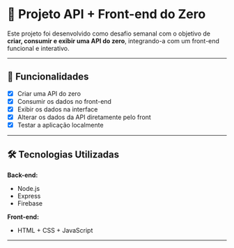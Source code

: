 # 🧩 Projeto API + Front-end do Zero

Este projeto foi desenvolvido como desafio semanal com o objetivo de **criar, consumir e exibir uma API do zero**, integrando-a com um front-end funcional e interativo.

---

## 🚀 Funcionalidades

- [x] Criar uma API do zero
- [x] Consumir os dados no front-end
- [x] Exibir os dados na interface
- [x] Alterar os dados da API diretamente pelo front
- [x] Testar a aplicação localmente

---

## 🛠️ Tecnologias Utilizadas

**Back-end:**
- Node.js
- Express
- Firebase

**Front-end:**
- HTML + CSS + JavaScript

---
